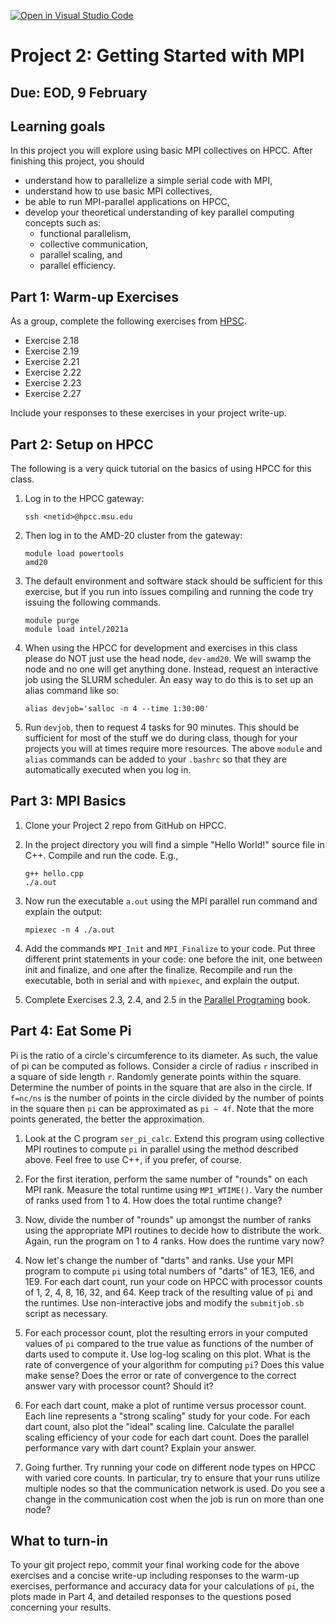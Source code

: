 [![Open in Visual Studio Code](https://classroom.github.com/assets/open-in-vscode-718a45dd9cf7e7f842a935f5ebbe5719a5e09af4491e668f4dbf3b35d5cca122.svg)](https://classroom.github.com/online_ide?assignment_repo_id=13660691&assignment_repo_type=AssignmentRepo)
# Project 2: Getting Started with MPI

## Due: EOD, 9 February

## Learning goals

In this project you will explore using basic MPI collectives on HPCC. After finishing this project, you should

- understand how to parallelize a simple serial code with MPI,
- understand how to use basic MPI collectives,
- be able to run MPI-parallel applications on HPCC,
- develop your theoretical understanding of key parallel computing concepts such as:
  - functional parallelism, 
  - collective communication, 
  - parallel scaling, and 
  - parallel efficiency.

## Part 1: Warm-up Exercises

As a group, complete the following exercises from [HPSC](../assets/EijkhoutIntroToHPC2020.pdf). 

- Exercise 2.18
- Exercise 2.19
- Exercise 2.21
- Exercise 2.22
- Exercise 2.23
- Exercise 2.27

Include your responses to these exercises in your project write-up.

## Part 2: Setup on HPCC 

The following is a very quick tutorial on the basics of using HPCC for this class. 

1. Log in to the HPCC gateway:

    ```shell
    ssh <netid>@hpcc.msu.edu
    ```

2. Then log in to the AMD-20 cluster from the gateway:

    ```shell
    module load powertools
    amd20
    ```

3. The default environment and software stack should be sufficient for this exercise, but if you run into issues compiling and running the code try issuing the following commands.

    ```shell
    module purge
    module load intel/2021a
    ``` 

4. When using the HPCC for development and exercises in this class please do NOT just use the head node, `dev-amd20`. We will swamp the node and no one will get anything done. Instead, request an interactive job using the SLURM scheduler. An easy way to do this is to set up an alias command like so:

    ```shell
    alias devjob='salloc -n 4 --time 1:30:00'
    ```

5. Run `devjob`, then to request 4 tasks for 90 minutes. This should be sufficient for most of the stuff we do during class, though for your projects you will at times require more resources. The above `module` and `alias` commands can be added to your `.bashrc` so that they are automatically executed when you log in.

## Part 3: MPI Basics

1. Clone your Project 2 repo from GitHub on HPCC. 

2. In the project directory you will find a simple "Hello World!" source file in C++. Compile and run the code. E.g.,

    ```shell
    g++ hello.cpp
    ./a.out
    ``` 

3. Now run the executable `a.out` using the MPI parallel run command and explain the output:

    ```shell
    mpiexec -n 4 ./a.out 
    ```

4. Add the commands `MPI_Init` and `MPI_Finalize` to your code. Put three different print statements in your code: one before the init, one between init and finalize, and one after the finalize. Recompile and run the executable, both in serial and with `mpiexec`, and explain the output.

5. Complete Exercises 2.3, 2.4, and 2.5 in the [Parallel Programing](../assets/EijkhoutParallelProgramming.pdf) book.

## Part 4: Eat Some Pi 

Pi is the ratio of a circle's circumference to its diameter. As such, the value of pi can be computed as follows. Consider a circle of radius `r` inscribed in a square of side length `r`. Randomly generate points within the square. Determine the number of points in the square that are also in the circle. If `f=nc/ns` is the number of points in the circle divided by the number of points in the square then `pi` can be approximated as `pi ~ 4f`. Note that the more points generated, the better the approximation.

1. Look at the C program `ser_pi_calc`. Extend this program using collective MPI routines to compute `pi` in parallel using the method described above. Feel free to use C++, if you prefer, of course.

2. For the first iteration, perform the same number of "rounds" on each MPI rank. Measure the total runtime using `MPI_WTIME()`. Vary the number of ranks used from 1 to 4. How does the total runtime change?

3. Now, divide the number of "rounds" up amongst the number of ranks using the appropriate MPI routines to decide how to distribute the work. Again, run the program on 1 to 4 ranks. How does the runtime vary now?

4. Now let's change the number of "darts" and ranks. Use your MPI program to compute `pi` using total numbers of "darts" of 1E3, 1E6, and 1E9\. For each dart count, run your code on HPCC with processor counts of 1, 2, 4, 8, 16, 32, and 64\. Keep track of the resulting value of `pi` and the runtimes. Use non-interactive jobs and modify the `submitjob.sb` script as necessary. 

5. For each processor count, plot the resulting errors in your computed values of `pi` compared to the true value as functions of the number of darts used to compute it. Use log-log scaling on this plot. What is the rate of convergence of your algorithm for computing `pi`? Does this value make sense? Does the error or rate of convergence to the correct answer vary with processor count? Should it? 
   
6. For each dart count, make a plot of runtime versus processor count. Each line represents a "strong scaling" study for your code. For each dart count, also plot the "ideal" scaling line. Calculate the parallel scaling efficiency of your code for each dart count. Does the parallel performance vary with dart count? Explain your answer. 

7. Going further. Try running your code on different node types on HPCC with varied core counts. In particular, try to ensure that your runs utilize multiple nodes so that the communication network is used. Do you see a change in the communication cost when the job is run on more than one node?

## What to turn-in

To your git project repo, commit your final working code for the above exercises and a concise write-up including responses to the warm-up exercises, performance and accuracy data for your calculations of `pi`, the plots made in Part 4, and detailed responses to the questions posed concerning your results. 
